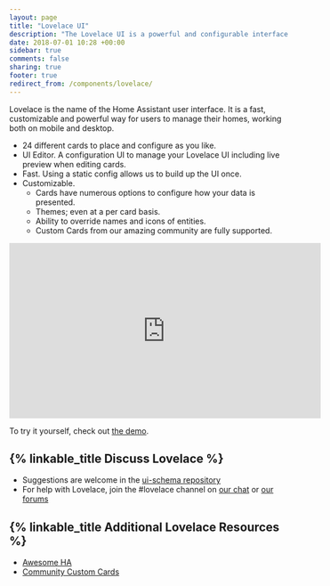 ```yaml
---
layout: page
title: "Lovelace UI"
description: "The Lovelace UI is a powerful and configurable interface for Home Assistant."
date: 2018-07-01 10:28 +00:00
sidebar: true
comments: false
sharing: true
footer: true
redirect_from: /components/lovelace/
---
```


Lovelace is the name of the Home Assistant user interface. It is a fast, customizable and powerful way for users to manage their homes, working both on mobile and desktop.

 - 24 different cards to place and configure as you like.
 - UI Editor. A configuration UI to manage your Lovelace UI including live preview when editing cards.
 - Fast. Using a static config allows us to build up the UI once.
 - Customizable.
   - Cards have numerous options to configure how your data is presented.
   - Themes; even at a per card basis.
   - Ability to override names and icons of entities.
   - Custom Cards from our amazing community are fully supported.

<div class='videoWrapper'>
<iframe width="560" height="315" src="https://www.youtube.com/embed/XY3R0xI45wA" frameborder="0" allowfullscreen></iframe>
</div>

To try it yourself, check out [the demo](https://demo.home-assistant.io).

## {% linkable_title Discuss Lovelace %}

- Suggestions are welcome in the [ui-schema repository](https://github.com/home-assistant/ui-schema)
- For help with Lovelace, join the #lovelace channel on [our chat](/join-chat/) or [our forums](https://community.home-assistant.io/c/projects/frontend)

## {% linkable_title Additional Lovelace Resources %}

* [Awesome HA](https://www.awesome-ha.com/#lovelace-ui)
* [Community Custom Cards](https://github.com/custom-cards)
